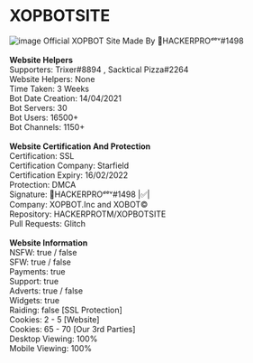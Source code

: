 # XOPBOTSITE
![image](https://cdn.glitch.me/71c27dcf-0138-4bb5-a339-0729851adf98%2FXOPBOT%20Website%20Banner%20Official.jpg?v=1638204040648)
Official XOPBOT Site Made By 👑HACKERPROᵈᵉᵛ#1498
<br><br><strong>Website Helpers</strong>
<br>Supporters: Trixer#8894 , Sacktical Pizza#2264
<br>Website Helpers: None
<br>Time Taken: 3 Weeks
<br>Bot Date Creation: 14/04/2021
<br>Bot Servers: 30
<br>Bot Users: 16500+
<br>Bot Channels: 1150+
<br><br><strong>Website Certification And Protection</strong>
<br>Certification: SSL
<br>Certification Company: Starfield
<br>Certification Expiry: 16/02/2022
<br>Protection: DMCA
<br>Signature: 👑HACKERPROᵈᵉᵛ#1498 |✅|
<br>Company: XOPBOT.Inc and XOBOT©️
<br>Repository: HACKERPROTM/XOPBOTSITE
<br>Pull Requests: Glitch
<br><br><strong>Website Information</strong>
<br>NSFW: true / false
<br>SFW: true / false
<br>Payments: true
<br>Support: true 
<br>Adverts: true / false 
<br>Widgets: true 
<br>Raiding: false [SSL Protection]
<br>Cookies: 2 - 5 [Website]
<br>Cookies: 65 - 70 [Our 3rd Parties]
<br>Desktop Viewing: 100% 
<br>Mobile Viewing: 100% 